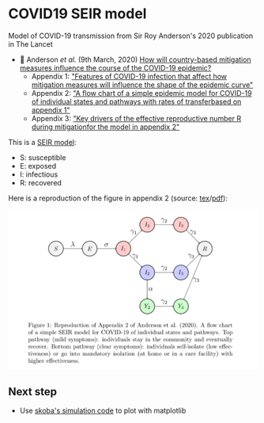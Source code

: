 # COVID19 SEIR model

Model of COVID-19 transmission from Sir Roy Anderson's 2020 publication in The Lancet

- :page_facing_up: Anderson _et al._ (9th March, 2020) [How will country-based mitigation measures influence the course of the COVID-19 epidemic?](https://doi.org/10.1016/S0140-6736(20)30567-5)
  - Appendix 1: ["Features of COVID-19 infection that affect how mitigation measures will influence the shape of the epidemic curve"](https://www.thelancet.com/cms/10.1016/S0140-6736(20)30567-5/attachment/7d119bf0-a2fd-49f8-b347-7d685f38a773/mmc1.pdf)
  - Appendix 2: ["A flow chart of a simple epidemic model for COVID-19 of individual states and pathways with rates of transferbased on appendix 1"](https://www.thelancet.com/cms/10.1016/S0140-6736(20)30567-5/attachment/56ee104d-c810-4fdf-ba0a-e4497ad1034d/mmc2.pdf)
  - Appendix 3: ["Key drivers of the effective reproductive number R during mitigationfor the model in appendix 2"](https://www.thelancet.com/cms/10.1016/S0140-6736(20)30567-5/attachment/5296c337-9e61-46e4-89d2-8c91fb1fd1aa/mmc3.pdf)

This is a [SEIR model](https://en.wikipedia.org/wiki/Compartmental_models_in_epidemiology#The_SEIR_model):
- S: susceptible
- E: exposed
- I: infectious
- R: recovered

Here is a reproduction of the figure in appendix 2 (source: [tex](doc/seir_diagram.tex)/[pdf](doc/seir_diagram.pdf)):

![](doc/seir_diagram.png)

## Next step

- Use [skoba's simulation code](https://gist.github.com/skoba/abc760104be559881ab7269372bb03ea) to plot with matplotlib
